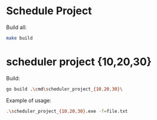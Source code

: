 Schedule Project
================

Build all:

```bash
make build
```

# scheduler project {10,20,30}

Build:
```bash
go build .\cmd\scheduler_project_{10,20,30}\
```

Example of usage:
```bash
.\scheduler_project_{10,20,30}.exe -f=file.txt
```

